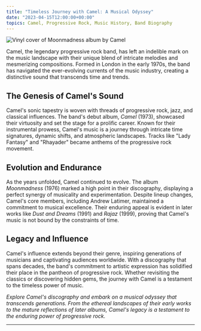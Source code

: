 ```yaml
---
title: "Timeless Journey with Camel: A Musical Odyssey"
date: "2023-04-15T12:00:00+00:00"
topics: Camel, Progressive Rock, Music History, Band Biography
---
```


![Vinyl cover of Moonmadness album by Camel](/media/camel-moonmadness-vinyl-cover.webp "Camel - Moonmadness")

Camel, the legendary progressive rock band, has left an indelible mark on the music landscape with their unique blend of intricate melodies and mesmerizing compositions. Formed in London in the early 1970s, the band has navigated the ever-evolving currents of the music industry, creating a distinctive sound that transcends time and trends.

## The Genesis of Camel's Sound

Camel's sonic tapestry is woven with threads of progressive rock, jazz, and classical influences. The band's debut album, *Camel* (1973), showcased their virtuosity and set the stage for a prolific career. Known for their instrumental prowess, Camel's music is a journey through intricate time signatures, dynamic shifts, and atmospheric landscapes. Tracks like "Lady Fantasy" and "Rhayader" became anthems of the progressive rock movement.

## Evolution and Endurance

As the years unfolded, Camel continued to evolve. The album *Moonmadness* (1976) marked a high point in their discography, displaying a perfect synergy of musicality and experimentation. Despite lineup changes, Camel's core members, including Andrew Latimer, maintained a commitment to musical excellence. Their enduring appeal is evident in later works like *Dust and Dreams* (1991) and *Rajaz* (1999), proving that Camel's music is not bound by the constraints of time.

## Legacy and Influence

Camel's influence extends beyond their genre, inspiring generations of musicians and captivating audiences worldwide. With a discography that spans decades, the band's commitment to artistic expression has solidified their place in the pantheon of progressive rock. Whether revisiting the classics or discovering hidden gems, the journey with Camel is a testament to the timeless power of music.

*Explore Camel's discography and embark on a musical odyssey that transcends generations. From the ethereal landscapes of their early works to the mature reflections of later albums, Camel's legacy is a testament to the enduring power of progressive rock.*

---
